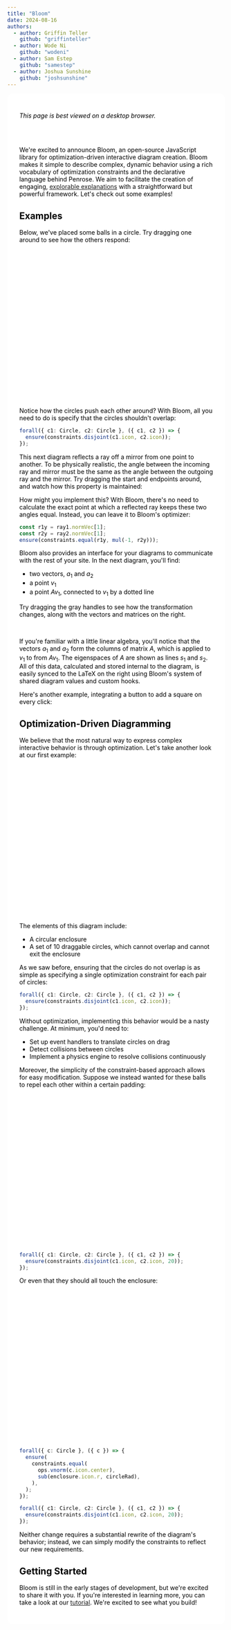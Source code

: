 ```yaml
---
title: "Bloom"
date: 2024-08-16
authors:
  - author: Griffin Teller
    github: "griffinteller"
  - author: Wode Ni
    github: "wodeni"
  - author: Sam Estep
    github: "samestep"
  - author: Joshua Sunshine
    github: "joshsunshine"
---
```


<script setup>
import Eigen from "../src/bloom-examples/Eigen.vue";
import Reflection from "../src/bloom-examples/Reflection.vue";
import Circles from "../src/bloom-examples/Circles.vue";
import CirclePackingDisjoint from "../src/bloom-examples/CirclePackingDisjoint.vue";
import CirclePackingPadded from "../src/bloom-examples/CirclePackingPadded.vue";
import CirclePackingEqual from "../src/bloom-examples/CirclePackingEqual.vue";
import Rays from "../src/bloom-examples/Rays.vue";
import Pool from "../src/bloom-examples/Pool.vue";
</script>

<div style="background-color: white; color: black; padding: 2em; border-radius: 1em">

_This page is best viewed on a desktop browser._
<br/>
<br/>

<BlogMeta />

<br/>

We're excited to announce Bloom, an open-source JavaScript library for optimization-driven interactive
diagram creation. Bloom makes it simple to describe complex, dynamic behavior using a rich vocabulary of optimization constraints
and the declarative language behind Penrose. We aim to facilitate the creation of engaging, [explorable explanations](https://explorabl.es/) with
a straightforward but powerful framework. Let's check out some examples!

## Examples

Below, we've placed some balls in a circle. Try dragging one around to
see how the others respond:

<div style="width: 70%; height: 25em; margin-left: auto; margin-right: auto;">
<CirclePackingDisjoint />
</div>

Notice how the circles push each other around? With Bloom, all you need to do is specify that the circles shouldn't overlap:

```ts
forall({ c1: Circle, c2: Circle }, ({ c1, c2 }) => {
  ensure(constraints.disjoint(c1.icon, c2.icon));
});
```

This next diagram reflects a ray off a mirror from one point to another. To be physically realistic, the angle between
the incoming ray and mirror must be the same as the angle between the outgoing ray and the mirror.
Try dragging the start and endpoints around, and watch how this property is maintained:

<Reflection />

How might you implement this? With Bloom, there's no need to calculate the exact point at which a reflected ray keeps these two
angles equal. Instead, you can leave it to Bloom's optimizer:

```js
const r1y = ray1.normVec[1];
const r2y = ray2.normVec[1];
ensure(constraints.equal(r1y, mul(-1, r2y)));
```

Bloom also provides an interface for your diagrams to communicate with the rest of your site. In the next diagram, you'll find:

- two vectors, $a_1$ and $a_2$
- a point $v_1$
- a point $Av_1$, connected to $v_1$ by a dotted line

Try dragging the gray handles to see how the transformation changes, along with the vectors and matrices on the right.

<br/>
<Eigen />

If you're familiar with a little linear algebra, you'll notice that the vectors $a_1$ and $a_2$ form the columns of
matrix $A$, which is applied to $v_1$ to from $Av_1$. The eigenspaces of $A$ are shown as lines $s_1$ and $s_2$.
All of this data, calculated and stored internal to the diagram, is easily synced to the LaTeX on the right using
Bloom's system of shared diagram values and custom hooks.

Here's another example, integrating a button to add a square on every click:

<div style="width: 90%; margin-left: auto; margin-right: auto;">
<Rays/>
</div>

## Optimization-Driven Diagramming

We believe that the most natural way to express complex interactive behavior is through optimization. Let's take another
look at our first example:

<div style="width: 70%; height: 25em; margin-left: auto; margin-right: auto;">
<CirclePackingDisjoint />
</div>

The elements of this diagram include:

- A circular enclosure
- A set of 10 draggable circles, which cannot overlap and cannot exit the enclosure

As we saw before, ensuring that the circles do not overlap is as simple as specifying a single optimization constraint
for each pair of circles:

```ts
forall({ c1: Circle, c2: Circle }, ({ c1, c2 }) => {
  ensure(constraints.disjoint(c1.icon, c2.icon));
});
```

Without optimization, implementing this behavior would be a nasty challenge. At minimum, you'd need to:

- Set up event handlers to translate circles on drag
- Detect collisions between circles
- Implement a physics engine to resolve collisions continuously

Moreover, the simplicity of the constraint-based approach allows for easy modification. Suppose we instead wanted
for these balls to repel each other within a certain padding:

<div style="width: 70%; height: 25em; margin-left: auto; margin-right: auto;">
<CirclePackingPadded />
</div>

```ts
forall({ c1: Circle, c2: Circle }, ({ c1, c2 }) => {
  ensure(constraints.disjoint(c1.icon, c2.icon, 20));
});
```

Or even that they should all touch the enclosure:

<div style="width: 70%; height: 25em; margin-left: auto; margin-right: auto;">
<CirclePackingEqual/>
</div>

```ts
forall({ c: Circle }, ({ c }) => {
  ensure(
    constraints.equal(
      ops.vnorm(c.icon.center),
      sub(enclosure.icon.r, circleRad),
    ),
  );
});

forall({ c1: Circle, c2: Circle }, ({ c1, c2 }) => {
  ensure(constraints.disjoint(c1.icon, c2.icon, 20));
});
```

Neither change requires a substantial rewrite of the diagram's behavior; instead, we can simply modify the constraints to reflect
our new requirements.

## Getting Started

Bloom is still in the early stages of development, but we're excited to share it with you. If you're interested in learning more,
you can take a look at our [tutorial](/docs/bloom/tutorial/getting_started). We're excited to see what you build!

</div>
